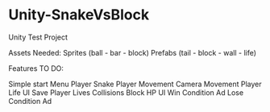 # Unity-SnakeVsBlock

Unity Test Project

Assets Needed:
Sprites (ball - bar - block)
Prefabs (tail - block - wall - life)

Features TO DO:

Simple start Menu
Player Snake
Player Movement
Camera Movement
Player Life UI
Save Player Lives
Collisions
Block HP UI
Win Condition Ad
Lose Condition Ad
